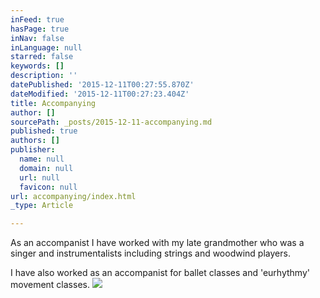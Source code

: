 ```yaml
---
inFeed: true
hasPage: true
inNav: false
inLanguage: null
starred: false
keywords: []
description: ''
datePublished: '2015-12-11T00:27:55.870Z'
dateModified: '2015-12-11T00:27:23.404Z'
title: Accompanying
author: []
sourcePath: _posts/2015-12-11-accompanying.md
published: true
authors: []
publisher:
  name: null
  domain: null
  url: null
  favicon: null
url: accompanying/index.html
_type: Article

---
```

As an accompanist I have worked with my late grandmother who was a singer and instrumentalists including strings and woodwind players.

I have also worked as an accompanist for ballet classes and 'eurhythmy' movement classes.
![](https://the-grid-user-content.s3-us-west-2.amazonaws.com/50a53c3d-b6a2-4ac0-8c74-83e2e8c881b3.jpg)